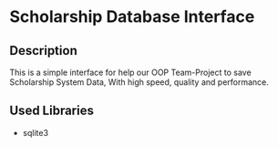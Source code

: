 # Scholarship Database Interface

## Description
This is a simple interface for help our OOP Team-Project to save Scholarship System Data, With high speed, quality and performance.


## Used Libraries
- sqlite3
